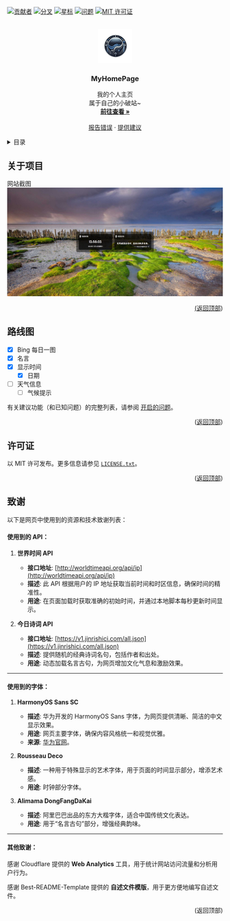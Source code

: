 <a id="readme-top"></a>

[![贡献者][投稿人包庇]][贡献者网址]
[![分叉][分叉包庇]][分叉网址]
[![星标][星标包庇]][星标网址]
[![问题][问题包庇]][问题网址]
[![MIT 许可证][许可证包庇]][许可证网址]

<!-- 项目 LOGO -->
<br />
<div align="center">
  <a href="https://github.com/PhantomPixel-0418/MyHomePage">
    <img src="images/logo.png" alt="Logo" width="80" height="80">
  </a>

<h3 align="center">MyHomePage</h3>

  <p align="center">
    我的个人主页<br />属于自己的小破站~
    <br />
    <a href="https://phantompixel.pages.dev"><strong>前往查看 »</strong></a>
    <br />
    <br />
        <a href="https://github.com/PhantomPixel-0418/MyHomePage/issues/new?labels=bug&template=bug-report---.md">报告错误</a>
    ·
    <a href="https://github.com/PhantomPixel-0418/MyHomePage/issues/new?labels=enhancement&template=feature-request---.md">提供建议</a>
  </p>
</div>



<!-- 目录 -->
<details>
  <summary>目录</summary>
  <ol>
    <li>
      <a href="#关于项目">关于项目</a>
    </li>
    <li><a href="#路线图">路线图</a></li>
    <li><a href="#许可证">许可证</a></li>
    <li><a href="#致谢">致谢</a></li>
  </ol>
</details>



<!-- 关于项目 -->
## 关于项目

网站截图
<a href="https://github.com/PhantomPixel-0418/MyHomePage">
    <img src="images/product-screenshot.jpeg" alt="网站截图">

<p align="right">(<a href="#readme-top">返回顶部</a>)</p>



<!-- 路线图 -->
## 路线图

- [x] Bing 每日一图
- [x] 名言
- [x] 显示时间
  - [x] 日期
- [ ] 天气信息
  - [ ] 气候提示

有关建议功能（和已知问题）的完整列表，请参阅 [开启的问题](https://github.com/PhantomPixel-0418/MyHomePage/issues)。

<p align="right">(<a href="#readme-top">返回顶部</a>)</p>



<!-- 许可证 -->
## 许可证

以 MIT 许可发布。更多信息请参见 [`LICENSE.txt`](LICENSE)。

<p align="right">(<a href="#readme-top">返回顶部</a>)</p>



## 致谢

以下是网页中使用到的资源和技术致谢列表：

#### 使用到的 API：

1. **世界时间 API**
   - **接口地址**: [http://worldtimeapi.org/api/ip](http://worldtimeapi.org/api/ip)  
   - **描述**: 此 API 根据用户的 IP 地址获取当前时间和时区信息，确保时间的精准性。  
   - **用途**: 在页面加载时获取准确的初始时间，并通过本地脚本每秒更新时间显示。  

2. **今日诗词 API**
   - **接口地址**: [https://v1.jinrishici.com/all.json](https://v1.jinrishici.com/all.json)  
   - **描述**: 提供随机的经典诗词名句，包括作者和出处。  
   - **用途**: 动态加载名言古句，为网页增加文化气息和激励效果。

---

#### 使用到的字体：

1. **HarmonyOS Sans SC**
   - **描述**: 华为开发的 HarmonyOS Sans 字体，为网页提供清晰、简洁的中文显示效果。  
   - **用途**: 网页主要字体，确保内容风格统一和视觉优雅。  
   - **来源**: [华为官网](https://developer.huawei.com/consumer/cn/)。

2. **Rousseau Deco**
   - **描述**: 一种用于特殊显示的艺术字体，用于页面的时间显示部分，增添艺术感。  
   - **用途**: 时钟部分字体。

3. **Alimama DongFangDaKai**
   - **描述**: 阿里巴巴出品的东方大楷字体，适合中国传统文化表达。  
   - **用途**: 用于“名言古句”部分，增强经典韵味。

---

#### 其他致谢：
感谢 Cloudflare 提供的 **Web Analytics** 工具，用于统计网站访问流量和分析用户行为。

感谢 Best-README-Template 提供的 **自述文件模版**，用于更方便地编写自述文件。

<p align="right">(<a herf="#readme-top">返回顶部</a>)</p>



<!-- 标记链接和图像 -->
<!-- https://www.markdownguide.org/basic-syntax/#reference-style-links -->
[投稿人包庇]: https://img.shields.io/github/contributors/PhantomPixel-0418/MyHomePage.svg?style=for-the-badge
[贡献者网址]: https://github.com/PhantomPixel-0418/MyHomePage/graphs/contributors
[分叉包庇]: https://img.shields.io/github/forks/PhantomPixel-0418/MyHomePage.svg?style=for-the-badge
[分叉网址]: https://github.com/PhantomPixel-0418/MyHomePage/network/members
[星标包庇]: https://img.shields.io/github/stars/PhantomPixel-0418/MyHomePage.svg?style=for-the-badge
[星标网址]: https://github.com/PhantomPixel-0418/MyHomePage/stargazers
[问题包庇]: https://img.shields.io/github/issues/PhantomPixel-0418/MyHomePage.svg?style=for-the-badge
[问题网址]: https://github.com/PhantomPixel-0418/MyHomePage/issues
[许可证包庇]: https://img.shields.io/github/license/PhantomPixel-0418/MyHomePage.svg?style=for-the-badge
[许可证网址]: https://github.com/PhantomPixel-0418/MyHomePage/blob/master/LICENSE.txt
